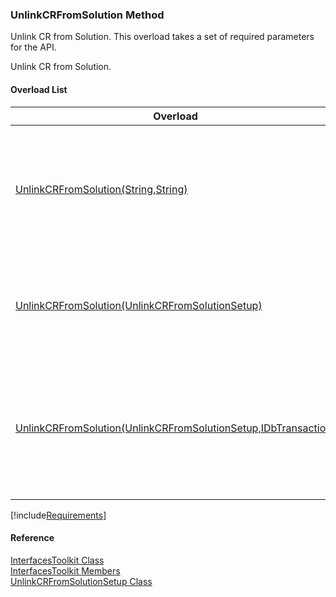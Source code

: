 ﻿### UnlinkCRFromSolution Method

Unlink CR from Solution. This overload takes a set of required parameters for the API.

Unlink CR from Solution.

#### Overload List

| Overload | Description |
| --- | --- |
| [UnlinkCRFromSolution(String,String)](FChoice.Toolkits.Clarify~FChoice.Toolkits.Clarify.Interfaces.InterfacesToolkit~UnlinkCRFromSolution(String,String).md) | Unlink CR from Solution. This overload takes a set of required parameters for the API.   |
| [UnlinkCRFromSolution(UnlinkCRFromSolutionSetup)](FChoice.Toolkits.Clarify~FChoice.Toolkits.Clarify.Interfaces.InterfacesToolkit~UnlinkCRFromSolution(UnlinkCRFromSolutionSetup).md) | Unlink CR from Solution. This overload takes a setup object.   |
| [UnlinkCRFromSolution(UnlinkCRFromSolutionSetup,IDbTransaction)](FChoice.Toolkits.Clarify~FChoice.Toolkits.Clarify.Interfaces.InterfacesToolkit~UnlinkCRFromSolution(UnlinkCRFromSolutionSetup,IDbTransaction).md) | Unlink CR from Solution. This overload takes a setup object and a database transaction.   |

[!include[Requirements](../partials/requirements.md)]



#### Reference

[InterfacesToolkit Class](FChoice.Toolkits.Clarify~FChoice.Toolkits.Clarify.Interfaces.InterfacesToolkit.md)  
[InterfacesToolkit Members](FChoice.Toolkits.Clarify~FChoice.Toolkits.Clarify.Interfaces.InterfacesToolkit_members.md)  
[UnlinkCRFromSolutionSetup Class](FChoice.Toolkits.Clarify~FChoice.Toolkits.Clarify.Interfaces.UnlinkCRFromSolutionSetup.md)